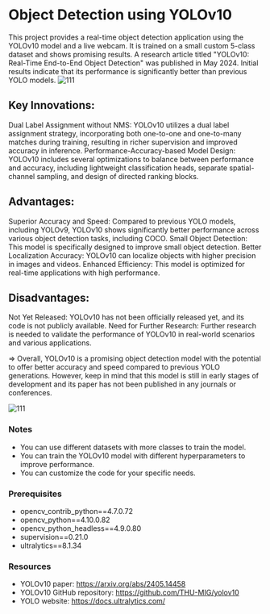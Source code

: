 ﻿# Object Detection using YOLOv10
 
This project provides a real-time object detection application using the YOLOv10 model and a live webcam. It is trained on a small custom 5-class dataset and shows promising results.
A research article titled "YOLOv10: Real-Time End-to-End Object Detection" was published in May 2024. Initial results indicate that its performance is significantly better than previous YOLO models.
![111](https://github.com/sina-razaghi/YOLO_v10/assets/47954697/cb215fbe-b4ce-42d2-b50b-4010546f7aff)

## Key Innovations:
Dual Label Assignment without NMS: YOLOv10 utilizes a dual label assignment strategy, incorporating both one-to-one and one-to-many matches during training, resulting in richer supervision and improved accuracy in inference.
Performance-Accuracy-based Model Design: YOLOv10 includes several optimizations to balance between performance and accuracy, including lightweight classification heads, separate spatial-channel sampling, and design of directed ranking blocks.

## Advantages:
Superior Accuracy and Speed: Compared to previous YOLO models, including YOLOv9, YOLOv10 shows significantly better performance across various object detection tasks, including COCO.
Small Object Detection: This model is specifically designed to improve small object detection.
Better Localization Accuracy: YOLOv10 can localize objects with higher precision in images and videos.
Enhanced Efficiency: This model is optimized for real-time applications with high performance.

## Disadvantages:
Not Yet Released: YOLOv10 has not been officially released yet, and its code is not publicly available.
Need for Further Research: Further research is needed to validate the performance of YOLOv10 in real-world scenarios and various applications.

=> Overall, YOLOv10 is a promising object detection model with the potential to offer better accuracy and speed compared to previous YOLO generations. However, keep in mind that this model is still in early stages of development and its paper has not been published in any journals or conferences.

![111](https://github.com/sina-razaghi/YOLO_v10/assets/47954697/ec33ab8b-b9db-46c5-8b08-1058746c9d5a)

### Notes
- You can use different datasets with more classes to train the model.
- You can train the YOLOv10 model with different hyperparameters to improve performance.
- You can customize the code for your specific needs.

### Prerequisites
- opencv_contrib_python==4.7.0.72
- opencv_python==4.10.0.82
- opencv_python_headless==4.9.0.80
- supervision==0.21.0
- ultralytics==8.1.34

### Resources
- YOLOv10 paper: https://arxiv.org/abs/2405.14458
- YOLOv10 GitHub repository: https://github.com/THU-MIG/yolov10
- YOLO website: https://docs.ultralytics.com/
